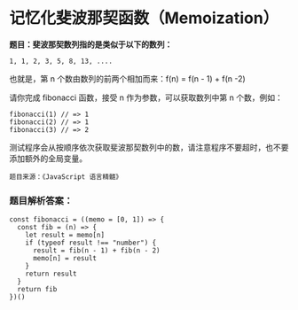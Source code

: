 # 记忆化斐波那契函数（Memoization）

**题目：斐波那契数列指的是类似于以下的数列：**

`1, 1, 2, 3, 5, 8, 13, ....`

也就是，第 n 个数由数列的前两个相加而来：f(n) = f(n - 1) + f(n -2)

请你完成 fibonacci 函数，接受 n 作为参数，可以获取数列中第 n 个数，例如：

```
fibonacci(1) // => 1
fibonacci(2) // => 1
fibonacci(3) // => 2
```

测试程序会从按顺序依次获取斐波那契数列中的数，请注意程序不要超时，也不要添加额外的全局变量。

`题目来源：《JavaScript 语言精髓》`

### 题目解析答案：

```
const fibonacci = ((memo = [0, 1]) => {
  const fib = (n) => {
    let result = memo[n]
    if (typeof result !== "number") {
      result = fib(n - 1) + fib(n - 2)
      memo[n] = result
    }
    return result
  }
  return fib
})()
```
